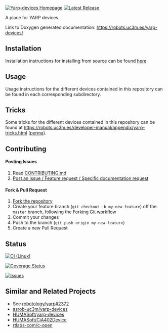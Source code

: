 [![Yarp-devices Homepage](https://img.shields.io/badge/yarp-devices-orange.svg)](https://robots.uc3m.es/yarp-devices/) [![Latest Release](https://img.shields.io/github/tag/roboticslab-uc3m/yarp-devices.svg?label=Latest%20Release)](https://github.com/roboticslab-uc3m/yarp-devices/tags)

A place for YARP devices.

Link to Doxygen generated documentation: https://robots.uc3m.es/yarp-devices/

## Installation

Installation instructions for installing from source can be found [here](doc/yarp-devices-install.md).

## Usage

Usage instructions for the different devices contained in this repository can be found in each corresponding subdirectory.

## Tricks

Some tricks for the different devices contained in this repository can be found at https://robots.uc3m.es/developer-manual/appendix/yarp-tricks.html ([perma](https://github.com/roboticslab-uc3m/developer-manual/blob/125713ab4c1b7b1eeefee68366d2494ad981b8bd/appendix/yarp-tricks.md)).

## Contributing

#### Posting Issues

1. Read [CONTRIBUTING.md](CONTRIBUTING.md)
2. [Post an issue / Feature request / Specific documentation request](https://github.com/roboticslab-uc3m/yarp-devices/issues)

#### Fork & Pull Request

1. [Fork the repository](https://github.com/roboticslab-uc3m/yarp-devices/fork)
2. Create your feature branch (`git checkout -b my-new-feature`) off the `master` branch, following the [Forking Git workflow](https://www.atlassian.com/git/tutorials/comparing-workflows/forking-workflow)
3. Commit your changes
4. Push to the branch (`git push origin my-new-feature`)
5. Create a new Pull Request

## Status

[![CI (Linux)](https://github.com/roboticslab-uc3m/yarp-devices/workflows/Continuous%20Integration/badge.svg)](https://github.com/roboticslab-uc3m/yarp-devices/actions)

[![Coverage Status](https://coveralls.io/repos/roboticslab-uc3m/yarp-devices/badge.svg)](https://coveralls.io/r/roboticslab-uc3m/yarp-devices)

[![Issues](https://img.shields.io/github/issues/roboticslab-uc3m/yarp-devices.svg?label=Issues)](https://github.com/roboticslab-uc3m/yarp-devices/issues)

## Similar and Related Projects

- See [robotology/yarp#2372](https://github.com/robotology/yarp/issues/2372)
- [asrob-uc3m/yarp-devices](https://github.com/asrob-uc3m/yarp-devices)
- [HUMASoft/yarp-devices](https://github.com/HUMASoft/yarp-devices)
- [HUMASoft/CiA402Device](https://github.com/HUMASoft/CiA402Device)
- [rtlabs-com/c-open](https://github.com/rtlabs-com/c-open)
